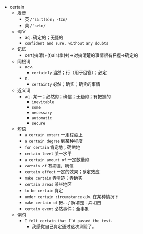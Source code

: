 - certain
  - 发音
    - 英 `/'sɜːt(ə)n; -tɪn/`
    - 美 `/'sɝtn/`
  - 词义
    - adj. 确定的；无疑的
    - `confident and sure, without any doubts`
  - 记忆
    - cert(搞清)+(t)ain(拿住)→对搞清楚的事情很有把握→确定的
  - 同根词
    - adv.
      - `certainly` 当然；行（用于回答）；必定
    - n.
      - `certainty` 必然；确实；确实的事情
  - 近义词
    - adj. 某一；必然的；确信；无疑的；有把握的
      - `inevitable`
      - `some`
      - `necessary`
      - `automatic`
      - `secure`
  - 短语
    - `a certain extent` 一定程度上 
    - `a certain degree` 到某种程度 
    - `for certain` 肯定地；确凿地 
    - `certain level` 某一水平 
    - `a certain amount of` 一定数量的 
    - `certain of` 有把握，确信 
    - `certain effect` 一定的效果；确定效应 
    - `make certain` 弄清楚；弄确实 
    - `certain areas` 某些地区 
    - `to be certain` 肯定 
    - `under certain circumstance` adv. 在某种情况下 
    - `make certain of` 把…了解清楚；弄明白 
    - `certain event` 必然事件；全事象 
  - 例句
    - `I felt certain that I’d passed the test.`
      - 我感觉自己肯定通过这次测验了。

